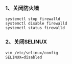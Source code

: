 
### 1、关闭防火墙
```
systemctl stop firewalld
systemctl disable firewalld
systemctl status firewalld
```

### 2、关闭SELINUX
```
vim /etc/selinux/config
SELINUX=disabled
```